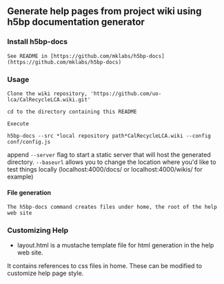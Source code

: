 ## Generate help pages from project wiki using h5bp documentation generator

### Install h5bp-docs

    See README in [https://github.com/mklabs/h5bp-docs](https://github.com/mklabs/h5bp-docs)

### Usage

    Clone the wiki repository, 'https://github.com/uo-lca/CalRecycleLCA.wiki.git'

    cd to the directory containing this README

    Execute

    h5bp-docs --src *local repository path*CalRecycleLCA.wiki --config conf/config.js

append `--server` flag to start a static server that will host the generated directory. `--baseurl` allows you to change the location where you'd like to test things locally (localhost:4000/docs/ or localhost:4000/wikis/ for example)

#### File generation

    The h5bp-docs command creates files under home, the root of the help web site

### Customizing Help

* layout.html is a mustache template file for html generation in the help web site.

It contains references to css files in home. These can be modified to customize help page style.
